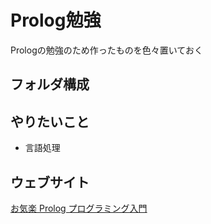 # Prolog勉強
Prologの勉強のため作ったものを色々置いておく

## フォルダ構成
<!-- * eliza  -->
<!--   * イライザ -->

## やりたいこと
- 言語処理

## ウェブサイト
[お気楽 Prolog プログラミング入門](http://www.geocities.jp/m_hiroi/prolog/index.html)
